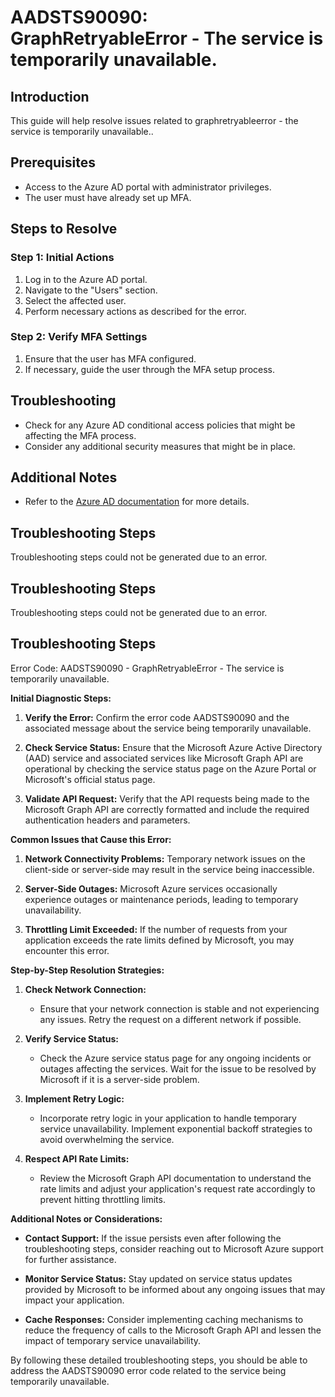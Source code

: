 # AADSTS90090: GraphRetryableError - The service is temporarily unavailable.

## Introduction

This guide will help resolve issues related to graphretryableerror - the service
is temporarily unavailable..

## Prerequisites

* Access to the Azure AD portal with administrator privileges.
* The user must have already set up MFA.

## Steps to Resolve

### Step 1: Initial Actions

1. Log in to the Azure AD portal.
2. Navigate to the "Users" section.
3. Select the affected user.
4. Perform necessary actions as described for the error.

### Step 2: Verify MFA Settings

1. Ensure that the user has MFA configured.
2. If necessary, guide the user through the MFA setup process.

## Troubleshooting

* Check for any Azure AD conditional access policies that might be affecting the
  MFA process.
* Consider any additional security measures that might be in place.

## Additional Notes

* Refer to the
  [Azure AD documentation](https://learn.microsoft.com/en-us/azure/active-directory/)
  for more details.

## Troubleshooting Steps

Troubleshooting steps could not be generated due to an error.

## Troubleshooting Steps

Troubleshooting steps could not be generated due to an error.

## Troubleshooting Steps

Error Code: AADSTS90090 - GraphRetryableError - The service is temporarily
unavailable.

**Initial Diagnostic Steps:**

1. **Verify the Error:** Confirm the error code AADSTS90090 and the associated
   message about the service being temporarily unavailable.

2. **Check Service Status:** Ensure that the Microsoft Azure Active Directory
   (AAD) service and associated services like Microsoft Graph API are
   operational by checking the service status page on the Azure Portal or
   Microsoft's official status page.

3. **Validate API Request:** Verify that the API requests being made to the
   Microsoft Graph API are correctly formatted and include the required
   authentication headers and parameters.

**Common Issues that Cause this Error:**

1. **Network Connectivity Problems:** Temporary network issues on the
   client-side or server-side may result in the service being inaccessible.

2. **Server-Side Outages:** Microsoft Azure services occasionally experience
   outages or maintenance periods, leading to temporary unavailability.

3. **Throttling Limit Exceeded:** If the number of requests from your
   application exceeds the rate limits defined by Microsoft, you may encounter
   this error.

**Step-by-Step Resolution Strategies:**

1. **Check Network Connection:**
   * Ensure that your network connection is stable and not experiencing any
     issues. Retry the request on a different network if possible.

2. **Verify Service Status:**

   * Check the Azure service status page for any ongoing incidents or outages
     affecting the services. Wait for the issue to be resolved by Microsoft if
     it is a server-side problem.

3. **Implement Retry Logic:**

   * Incorporate retry logic in your application to handle temporary service
     unavailability. Implement exponential backoff strategies to avoid
     overwhelming the service.

4. **Respect API Rate Limits:**
   * Review the Microsoft Graph API documentation to understand the rate limits
     and adjust your application's request rate accordingly to prevent hitting
     throttling limits.

**Additional Notes or Considerations:**

* **Contact Support:** If the issue persists even after following the
  troubleshooting steps, consider reaching out to Microsoft Azure support for
  further assistance.

* **Monitor Service Status:** Stay updated on service status updates provided by
  Microsoft to be informed about any ongoing issues that may impact your
  application.

* **Cache Responses:** Consider implementing caching mechanisms to reduce the
  frequency of calls to the Microsoft Graph API and lessen the impact of
  temporary service unavailability.

By following these detailed troubleshooting steps, you should be able to address
the AADSTS90090 error code related to the service being temporarily unavailable.
